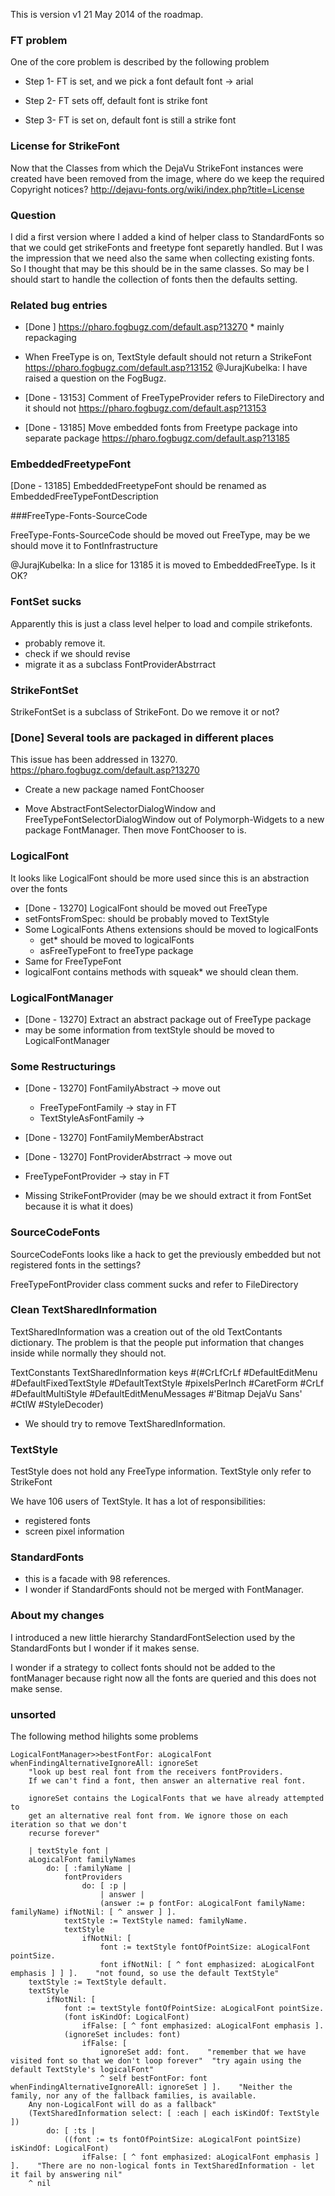 This is version v1 21 May 2014 of the roadmap.


### FT problem
One of the core problem is described by the following problem

   * Step 1- FT is set, and we pick a font default font -> arial

   * Step 2- FT sets off, default font is strike font

   * Step 3- FT is set on, default font is still a strike font
	
	
### License for StrikeFont	
Now that the Classes from which the DejaVu StrikeFont instances were created have been removed from the image, where do we keep the required Copyright notices?
http://dejavu-fonts.org/wiki/index.php?title=License

### Question
I did a first version where I added a kind of helper class to StandardFonts so that we could get strikeFonts and freetype font separetly handled. But I was the impression that we need also the same when collecting existing fonts.
So I thought that may be this should be in the same classes. So may be I should start to handle the collection of fonts then the defaults setting.

### Related bug entries

  *  [Done ] https://pharo.fogbugz.com/default.asp?13270
  	* mainly repackaging

  * When FreeType is on, TextStyle default should not return a StrikeFont
	https://pharo.fogbugz.com/default.asp?13152
	@JurajKubelka: I have raised a question on the FogBugz.

  * [Done - 13153] Comment of FreeTypeProvider refers to FileDirectory and it should not 
	https://pharo.fogbugz.com/default.asp?13153

  * [Done - 13185] Move embedded fonts from Freetype package into separate package
	https://pharo.fogbugz.com/default.asp?13185


### EmbeddedFreetypeFont

 [Done - 13185] EmbeddedFreetypeFont should be renamed as EmbeddedFreeTypeFontDescription

###FreeType-Fonts-SourceCode

FreeType-Fonts-SourceCode should be moved out FreeType,	may be we should move it to FontInfrastructure

@JurajKubelka: In a slice for 13185 it is moved to EmbeddedFreeType. Is it OK?

### FontSet sucks

Apparently this is just a class level helper to load and compile strikefonts.

  * probably remove it. 
  * check if we should revise
  * migrate it as a subclass FontProviderAbstrract
	

### StrikeFontSet 

StrikeFontSet is a subclass of StrikeFont. Do we remove it or not?
		

### [Done] Several tools are packaged in different places 		
This issue has been addressed in 13270. https://pharo.fogbugz.com/default.asp?13270
	
  * Create a new package named FontChooser
	
  * Move AbstractFontSelectorDialogWindow and FreeTypeFontSelectorDialogWindow out of Polymorph-Widgets to a new package FontManager. Then move FontChooser to is.
	

### LogicalFont

It looks like LogicalFont should be more used since this is an abstraction over the fonts

  * [Done - 13270] LogicalFont should be moved out FreeType 			
  * setFontsFromSpec: should be probably moved to TextStyle
  * Some LogicalFonts Athens extensions should be moved to logicalFonts 
    * get* should be moved to logicalFonts
    * asFreeTypeFont to freeType package
  * Same for FreeTypeFont
  * logicalFont contains methods with squeak* we should clean them.
	
### LogicalFontManager
  * [Done - 13270] Extract an abstract package out of FreeType package
  * may be some information from textStyle should be moved to LogicalFontManager        	


### Some Restructurings

  * [Done - 13270] FontFamilyAbstract    -> move out      
    *	FreeTypeFontFamily -> stay in FT
    *	TextStyleAsFontFamily ->
	
  * [Done - 13270] FontFamilyMemberAbstract                
  * [Done - 13270] FontProviderAbstrract -> move out       
  * FreeTypeFontProvider -> stay in FT
  * Missing StrikeFontProvider (may be we should extract it from FontSet because it is what it does)
			

	
### SourceCodeFonts 

SourceCodeFonts	looks like a hack to get the previously embedded but not registered fonts in the settings?
	
FreeTypeFontProvider class comment sucks and refer to FileDirectory
	
	
### Clean TextSharedInformation

TextSharedInformation was a creation out of the old TextContants dictionary.
The problem is that the people put information that changes inside while normally they should not.
	
TextConstants TextSharedInformation keys 
	#(#CrLfCrLf #DefaultEditMenu #DefaultFixedTextStyle #DefaultTextStyle #pixelsPerInch #CaretForm #CrLf #DefaultMultiStyle #DefaultEditMenuMessages #'Bitmap DejaVu Sans' #CtlW #StyleDecoder)	

  * We should try to remove TextSharedInformation.
	
	
### TextStyle	
TestStyle does not hold any FreeType information. TextStyle only refer to StrikeFont
	
We have 106 users of TextStyle. It has a lot of responsibilities:
  * registered fonts
  * screen pixel information
	


### StandardFonts

  * this is a facade with 98 references.
  * I wonder if StandardFonts should not be merged with FontManager.
  
### About my changes
I introduced a new little hierarchy StandardFontSelection used by the StandardFonts but I wonder if it makes sense.
  
I wonder if a strategy to collect fonts should not be added to the fontManager because right now all the fonts are queried and this does not make sense.

### unsorted

The following method hilights some problems

```
LogicalFontManager>>bestFontFor: aLogicalFont whenFindingAlternativeIgnoreAll: ignoreSet
	"look up best real font from the receivers fontProviders.
	If we can't find a font, then answer an alternative real font.
	
	ignoreSet contains the LogicalFonts that we have already attempted to
	get an alternative real font from. We ignore those on each iteration so that we don't 
	recurse forever"

	| textStyle font |
	aLogicalFont familyNames
		do: [ :familyName | 
			fontProviders
				do: [ :p | 
					| answer |
					(answer := p fontFor: aLogicalFont familyName: familyName) ifNotNil: [ ^ answer ] ].
			textStyle := TextStyle named: familyName.
			textStyle
				ifNotNil: [ 
					font := textStyle fontOfPointSize: aLogicalFont pointSize.
					font ifNotNil: [ ^ font emphasized: aLogicalFont emphasis ] ] ].	"not found, so use the default TextStyle"
	textStyle := TextStyle default.
	textStyle
		ifNotNil: [ 
			font := textStyle fontOfPointSize: aLogicalFont pointSize.
			(font isKindOf: LogicalFont)
				ifFalse: [ ^ font emphasized: aLogicalFont emphasis ].
			(ignoreSet includes: font)
				ifFalse: [ 
					ignoreSet add: font.	"remember that we have visited font so that we don't loop forever"	"try again using the default TextStyle's logicalFont"
					^ self bestFontFor: font whenFindingAlternativeIgnoreAll: ignoreSet ] ].	"Neither the family, nor any of the fallback families, is available. 
	Any non-LogicalFont will do as a fallback"
	(TextSharedInformation select: [ :each | each isKindOf: TextStyle ])
		do: [ :ts | 
			((font := ts fontOfPointSize: aLogicalFont pointSize) isKindOf: LogicalFont)
				ifFalse: [ ^ font emphasized: aLogicalFont emphasis ] ].	"There are no non-logical fonts in TextSharedInformation - let it fail by answering nil"
	^ nil

```







